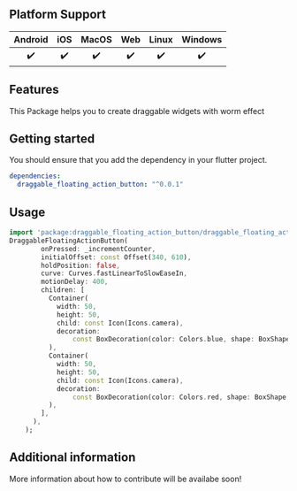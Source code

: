 ## Platform Support

| Android | iOS | MacOS | Web | Linux | Windows |
| :-----: | :-: | :---: | :-: | :---: | :-----: |
|   ✔️    | ✔️  |  ✔️   | ✔️  |  ✔️   |   ✔️    |

## Features

This Package helps you to create draggable widgets with worm effect

## Getting started

You should ensure that you add the dependency in your flutter project.
```yaml
dependencies:
  draggable_floating_action_button: "^0.0.1"
```
## Usage

```dart
import 'package:draggable_floating_action_button/draggable_floating_action_button.dart';
DraggableFloatingActionButton(
        onPressed: _incrementCounter,
        initialOffset: const Offset(340, 610),
        holdPosition: false,
        curve: Curves.fastLinearToSlowEaseIn,
        motionDelay: 400,
        children: [
          Container(
            width: 50,
            height: 50,
            child: const Icon(Icons.camera),
            decoration:
                const BoxDecoration(color: Colors.blue, shape: BoxShape.circle),
          ),
          Container(
            width: 50,
            height: 50,
            child: const Icon(Icons.camera),
            decoration:
                const BoxDecoration(color: Colors.red, shape: BoxShape.circle),
          ),
        ],
      ),
    );
```

## Additional information

More information about how to contribute will be availabe soon!
